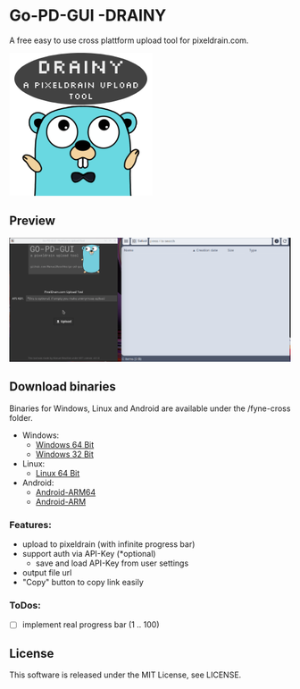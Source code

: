 # Go-PD-GUI -DRAINY
A free easy to use cross plattform upload tool for pixeldrain.com.

![Go-PD-GUI-DRAINY](assets/go-pd-gui-icon.png)

## Preview
![Go-PD](assets/go-pd-gui-example-upload.gif)

## Download binaries
Binaries for Windows, Linux and Android are available under the /fyne-cross folder.

* Windows:
  * [Windows 64 Bit](https://github.com/ManuelReschke/go-pd-gui/blob/main/fyne-cross/bin/windows-amd64/DRAINY.exe?raw=true)
  * [Windows 32 Bit](https://github.com/ManuelReschke/go-pd-gui/tree/main/fyne-cross/bin/windows-386/DRAINY.exe?raw=true)
* Linux:
  * [Linux 64 Bit](https://github.com/ManuelReschke/go-pd-gui/blob/main/fyne-cross/bin/linux-amd64/DRAINY?raw=true)
* Android:
  * [Android-ARM64](https://github.com/ManuelReschke/go-pd-gui/blob/main/fyne-cross/dist/android-arm64/DRAINY.apk?raw=true)
  * [Android-ARM](https://github.com/ManuelReschke/go-pd-gui/blob/main/fyne-cross/dist/android-arm/DRAINY.apk?raw=true)

### Features:

* upload to pixeldrain (with infinite progress bar)
* support auth via API-Key (*optional)
  * save and load API-Key from user settings
* output file url
* "Copy" button to copy link easily

### ToDos:

* [ ] implement real progress bar (1 .. 100)

## License

This software is released under the MIT License, see LICENSE.
